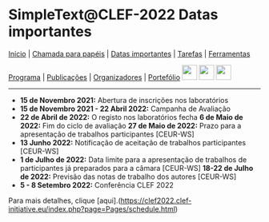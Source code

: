 # SimpleText@CLEF-2022 Datas importantes

[Início](./) | [Chamada para papéis](./CFP) | [Datas importantes](./dates) | [Tarefas](./tasks) | [Ferramentas](./tools)

[Programa](./program) | [Publicações](./publications) | [Organizadores](./organisers) | [Portefólio](./portefolio) 
[<img src="https://github.com/simpletext-madics/2021/blob/main/clef/FR.png?raw=true" width="30">](../fr/CFP) [<img src="https://upload.wikimedia.org/wikipedia/commons/f/f2/Flag_of_Great_Britain_%281707–1800%29.svg?raw=true" width="30">](../en/CFP)  [<img src="https://icons.iconarchive.com/icons/wikipedia/flags/128/PT-Portugal-Flag-icon.png?raw=true" width="30">](../pt/CFP)


---

* **15 de Novembro 2021:** Abertura de inscrições nos laboratórios
* **15 de Novembro 2021 - 22 Abril 2022:** Campanha de Avaliação
* **22 de Abril de 2022:** O registo nos laboratórios fecha
**6 de Maio de 2022:** Fim do ciclo de avaliação
**27 de Maio de 2022:** Prazo para a apresentação de trabalhos participantes [CEUR-WS]
* **13 Junho 2022:** Notificação de aceitação de trabalhos participantes [CEUR-WS]
* **1 de Julho de 2022:** Data limite para a apresentação de trabalhos de participantes já preparados para a câmara [CEUR-WS]
**18-22 de Julho de 2022:** Previsão das notas de trabalho dos autores [CEUR-WS]
* **5 - 8 Setembro 2022:** Conferência CLEF 2022

Para mais detalhes, clique [aqui].(https://clef2022.clef-initiative.eu/index.php?page=Pages/schedule.html)
